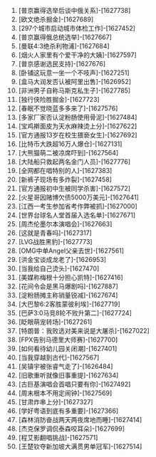 
1. [普京赢得选举后谈中俄关系]-[1627738]
1. [欧文绝杀掘金]-[1627689]
1. [297个城市启动城市体检工作]-[1627452]
1. [普京赢得俄总统选举]-[1627667]
1. [曼联4:3绝杀利物浦]-[1627684]
1. [烟火人家里有个爱干净的大姨]-[1627597]
1. [普京感谢选民支持]-[1627676]
1. [卧铺这玩意一坐一个不吱声]-[1627251]
1. [盒马大润发否认被阿里出售]-[1626952]
1. [非洲男子自称马斯克私生子]-[1627785]
1. [独行侠险胜掘金]-[1627723]
1. [春眠不觉晓蓝多多来了]-[1627576]
1. [多家厂家否认淀粉肠使用骨泥]-[1627484]
1. [宝鸡擀面皮为天水麻辣烫上分]-[1627622]
1. [官方通报13岁在校生猥亵女生]-[1627692]
1. [比特币大跌超16万人爆仓]-[1627131]
1. [大熊猫萌二被凉席吓到]-[1627564]
1. [大陆船只救起两名金门人员]-[1627776]
1. [全网都在唱特别的人]-[1627383]
1. [新裤子现场有多炸裂]-[1627458]
1. [官方通报初中生被同学杀害]-[1627572]
1. [火星哥因赌博欠债5000万美元]-[1627641]
1. [江西一考生参加省考作弊被抓]-[1627000]
1. [世界台球名人堂首届入选名单]-[1627671]
1. [周杰伦墨尔本演唱会]-[1627663]
1. [这就是青春吗]-[1627317]
1. [LVG战胜黑豹]-[1627773]
1. [OMG中单Angel父亲去世]-[1627561]
1. [洪金宝谈成龙老了]-[1626953]
1. [当我给自己烫头]-[1627470]
1. [美媒称梅根十分担心凯特]-[1627416]
1. [花间令会是黑马爆剧吗]-[1627887]
1. [淀粉肠摊主称销量锐减]-[1627674]
1. [大巴黎6:2客胜蒙彼利埃]-[1627719]
1. [巴萨3:0马竞8轮不败升第二]-[1627724]
1. [眨眼萌宠转场]-[1627261]
1. [特朗普：我败选对美来说是大屠杀]-[1627022]
1. [FPX告别马德里大师赛]-[1627700]
1. [如何看待幼儿园关闭潮]-[1627401]
1. [当我穿越到古代]-[1627567]
1. [吴镇宇被张睿气走了]-[1626484]
1. [旧歌重听就像旧事重提]-[1627634]
1. [古巨基演唱会首唱只要有你]-[1627492]
1. [周末根本不用定闹钟]-[1627569]
1. [甘肃炸串上分]-[1627327]
1. [学好粤语到底有多重要]-[1627366]
1. [森林消防奋战两天两夜席地而睡]-[1627414]
1. [杰克保罗调侃泰森咬耳朵]-[1627699]
1. [程艾影翻唱挑战]-[1627571]
1. [王楚钦夺新加坡大满贯男单冠军]-[1627514]